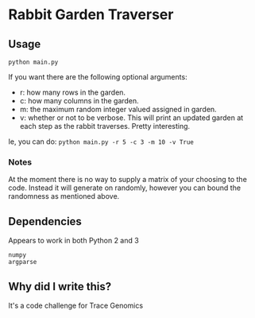 # Rabbit Garden Traverser
## Usage
`python main.py`


If you want there are the following optional arguments:
- r: how many rows in the garden.
- c: how many columns in the garden.
- m: the maximum random integer valued assigned in garden.
- v: whether or not to be verbose. This will print an updated garden at each step as the rabbit traverses. Pretty interesting.

Ie, you can do:
`python main.py -r 5 -c 3 -m 10 -v True`

### Notes
At the moment there is no way to supply a matrix of your choosing to the code. Instead it will generate on randomly, however you can bound the randomness as mentioned above.

## Dependencies
Appears to work in both Python 2 and 3
```
numpy
argparse
```

## Why did I write this?
It's a code challenge for Trace Genomics
